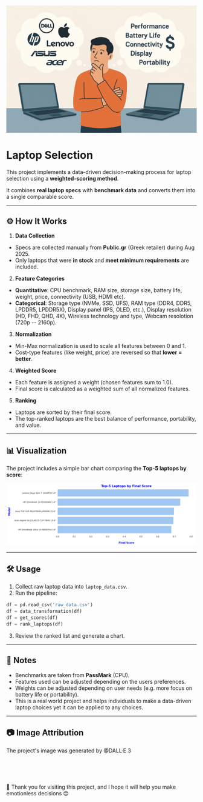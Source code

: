 ![project image](./images/choices.jpg)


# Laptop Selection


This project implements a data-driven decision-making process for laptop selection using a **weighted-scoring method**.


It combines **real laptop specs** with **benchmark data** and converts them into a single comparable score.


---


## ⚙️ How It Works


1. **Data Collection**
- Specs are collected manually from **Public.gr** (Greek retailer) during Aug 2025.
- Only laptops that were **in stock** and **meet minimum requirements** are included.


2. **Feature Categories**
- **Quantitative**: CPU benchmark, RAM size, storage size, battery life, weight, price, connectivity (USB, HDMI etc).
- **Categorical**: Storage type (NVMe, SSD, UFS), RAM type (DDR4, DDR5, LPDDR5, LPDDR5X), Display panel (IPS, OLED, etc.), Display resolution (HD, FHD, QHD, 4K), Wireless technology and type, Webcam resolotion (720p -- 2160p).


3. **Normalization**
- Min-Max normalization is used to scale all features between 0 and 1.
- Cost-type features (like weight, price) are reversed so that **lower = better**.


4. **Weighted Score**
- Each feature is assigned a weight (chosen features sum to 1.0).
- Final score is calculated as a weighted sum of all normalized features.


5. **Ranking**
- Laptops are sorted by their final score.
- The top-ranked laptops are the best balance of performance, portability, and value.


---


## 📊 Visualization


The project includes a simple bar chart comparing the **Top-5 laptops by score**:


![Top 10 Laptops](./images/top5_laptops.png)


---


## 🛠 Usage


1. Collect raw laptop data into `laptop_data.csv`.
2. Run the pipeline:
```python
df = pd.read_csv('raw_data.csv')
df = data_transformation(df)
df = get_scores(df)
df = rank_laptops(df)
```
3. Review the ranked list and generate a chart.


---


## 📌 Notes
- Benchmarks are taken from **PassMark** (CPU).
- Features used can be adjusted depending on the users preferences.
- Weights can be adjusted depending on user needs (e.g. more focus on battery life or portability).
- This is a real world project and helps individuals to make a data-driven laptop choices yet it can be applied to any choices.


---


## 📷 Image Attribution
The project's image was generated by @DALL·E 3


<br><br><br>

&#x1F917; Thank you for visiting this project, and I hope it will help you make emotionless decisions &#128522;


